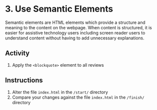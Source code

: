 # 3. Use Semantic Elements
Semantic elements are HTML elements which provide a structure and meaning to the content on the webpage. When content is structured, it is easier for assistive technology users including screen reader users to understand content without having to add unnecessary explanations.

## Activity
1. Apply the `<blockquote>` element to all reviews

## Instructions
1. Alter the file `index.html` in the `/start/` directory
1. Compare your changes against the file `index.html` in the `/finish/` directory